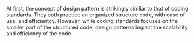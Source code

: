 At first, the concept of design pattern is strikingly similar to that of coding standards. They both practice an organized structure code, with ease of use, and efficientcy.
However, while coding standards focuses on the smaller part of the structured code, design patterns impact the scalability and efficiency of the code.

